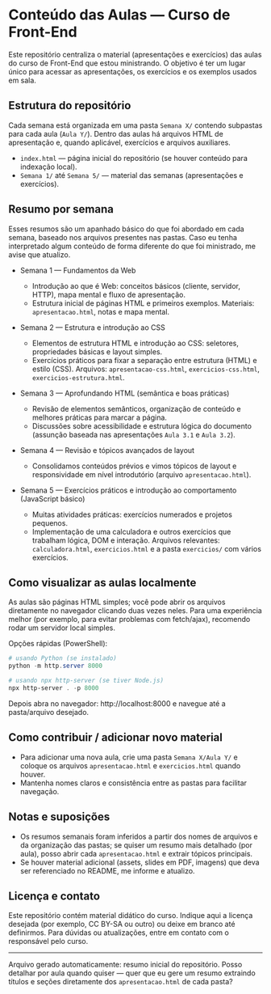 
# Conteúdo das Aulas — Curso de Front-End

Este repositório centraliza o material (apresentações e exercícios) das aulas do curso de Front-End que estou ministrando. O objetivo é ter um lugar único para acessar as apresentações, os exercícios e os exemplos usados em sala.

## Estrutura do repositório

Cada semana está organizada em uma pasta `Semana X/` contendo subpastas para cada aula (`Aula Y/`). Dentro das aulas há arquivos HTML de apresentação e, quando aplicável, exercícios e arquivos auxiliares.

- `index.html` — página inicial do repositório (se houver conteúdo para indexação local).
- `Semana 1/` até `Semana 5/` — material das semanas (apresentações e exercícios).

## Resumo por semana

Esses resumos são um apanhado básico do que foi abordado em cada semana, baseado nos arquivos presentes nas pastas. Caso eu tenha interpretado algum conteúdo de forma diferente do que foi ministrado, me avise que atualizo.

- Semana 1 — Fundamentos da Web
	- Introdução ao que é Web: conceitos básicos (cliente, servidor, HTTP), mapa mental e fluxo de apresentação.
	- Estrutura inicial de páginas HTML e primeiros exemplos. Materiais: `apresentacao.html`, notas e mapa mental.

- Semana 2 — Estrutura e introdução ao CSS
	- Elementos de estrutura HTML e introdução ao CSS: seletores, propriedades básicas e layout simples.
	- Exercícios práticos para fixar a separação entre estrutura (HTML) e estilo (CSS). Arquivos: `apresentacao-css.html`, `exercicios-css.html`, `exercicios-estrutura.html`.

- Semana 3 — Aprofundando HTML (semântica e boas práticas)
	- Revisão de elementos semânticos, organização de conteúdo e melhores práticas para marcar a página.
	- Discussões sobre acessibilidade e estrutura lógica do documento (assunção baseada nas apresentações `Aula 3.1` e `Aula 3.2`).

- Semana 4 — Revisão e tópicos avançados de layout
	- Consolidamos conteúdos prévios e vimos tópicos de layout e responsividade em nível introdutório (arquivo `apresentacao.html`).

- Semana 5 — Exercícios práticos e introdução ao comportamento (JavaScript básico)
	- Muitas atividades práticas: exercícios numerados e projetos pequenos.
	- Implementação de uma calculadora e outros exercícios que trabalham lógica, DOM e interação. Arquivos relevantes: `calculadora.html`, `exercicios.html` e a pasta `exercicios/` com vários exercícios.

## Como visualizar as aulas localmente

As aulas são páginas HTML simples; você pode abrir os arquivos diretamente no navegador clicando duas vezes neles. Para uma experiência melhor (por exemplo, para evitar problemas com fetch/ajax), recomendo rodar um servidor local simples.

Opções rápidas (PowerShell):

```powershell
# usando Python (se instalado)
python -m http.server 8000

# usando npx http-server (se tiver Node.js)
npx http-server . -p 8000
```

Depois abra no navegador: http://localhost:8000 e navegue até a pasta/arquivo desejado.

## Como contribuir / adicionar novo material

- Para adicionar uma nova aula, crie uma pasta `Semana X/Aula Y/` e coloque os arquivos `apresentacao.html` e `exercicios.html` quando houver.
- Mantenha nomes claros e consistência entre as pastas para facilitar navegação.

## Notas e suposições

- Os resumos semanais foram inferidos a partir dos nomes de arquivos e da organização das pastas; se quiser um resumo mais detalhado (por aula), posso abrir cada `apresentacao.html` e extrair tópicos principais.
- Se houver material adicional (assets, slides em PDF, imagens) que deva ser referenciado no README, me informe e atualizo.

## Licença e contato

Este repositório contém material didático do curso. Indique aqui a licença desejada (por exemplo, CC BY-SA ou outro) ou deixe em branco até definirmos. Para dúvidas ou atualizações, entre em contato com o responsável pelo curso.

---

Arquivo gerado automaticamente: resumo inicial do repositório. Posso detalhar por aula quando quiser — quer que eu gere um resumo extraindo títulos e seções diretamente dos `apresentacao.html` de cada pasta?

